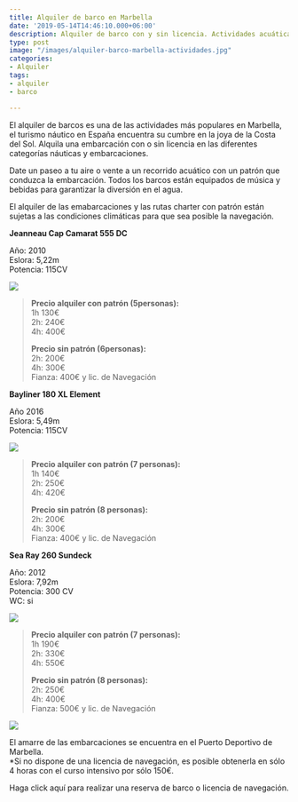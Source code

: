 ```yaml
---
title: Alquiler de barco en Marbella
date: '2019-05-14T14:46:10.000+06:00'
description: Alquiler de barco con y sin licencia. Actividades acuáticas en Marbella
type: post
image: "/images/alquiler-barco-marbella-actividades.jpg"
categories:
- Alquiler
tags:
- alquiler
- barco

---
```

El alquiler de barcos es una de las actividades más populares en Marbella, el turismo náutico en España encuentra su cumbre en la joya de la Costa del Sol. Alquila una embarcación con o sin licencia en las diferentes categorías náuticas y embarcaciones.

Date un paseo a tu aire o vente a un recorrido acuático con un patrón que conduzca la embarcación. Todos los barcos están equipados de música y bebidas para garantizar la diversión en el agua.

El alquiler de las emabarcaciones y las rutas charter con patrón están sujetas a las condiciones climáticas para que sea posible la navegación.

**Jeanneau Cap Camarat 555 DC**

Año: 2010  
Eslora: 5,22m  
Potencia: 115CV

![](/images/cap-camarat-alquiler-barco.jpg)

> **Precio alquiler con patrón (5personas):**  
> 1h 130€  
> 2h: 240€  
> 4h: 400€
>
> **Precio sin patrón (6personas):**  
> 2h: 200€  
> 4h: 300€  
> Fianza: 400€ y lic. de Navegación

**Bayliner 180 XL Element**

Año 2016  
Eslora: 5,49m  
Potencia: 115CV

![](/images/alquiler-bayliner-180.jpg)

> **Precio alquiler con patrón (7 personas):**  
> 1h 140€  
> 2h: 250€  
> 4h: 420€
>
> **Precio sin patrón (8 personas):**  
> 2h: 200€  
> 4h: 300€  
> Fianza: 400€ y lic. de Navegación

**Sea Ray 260 Sundeck**

Año: 2012  
Eslora: 7,92m  
Potencia: 300 CV  
WC: si

![](/images/alquiler-barco-marbella-sea-ray.jpg)

> **Precio alquiler con patrón (7 personas):**  
> 1h 190€  
> 2h: 330€  
> 4h: 550€
>
> **Precio sin patrón (8 personas):**  
> 2h: 250€  
> 4h: 400€  
> Fianza: 500€ y lic. de Navegación

![](/images/alquiler-barco-marbella.jpg)

El amarre de las embarcaciones se encuentra en el Puerto Deportivo de Marbella.  
\*Si no dispone de una licencia de navegación, es posible obtenerla en sólo 4 horas con el curso intensivo por sólo 150€.

Haga click aquí para realizar una reserva de barco o licencia de navegación.